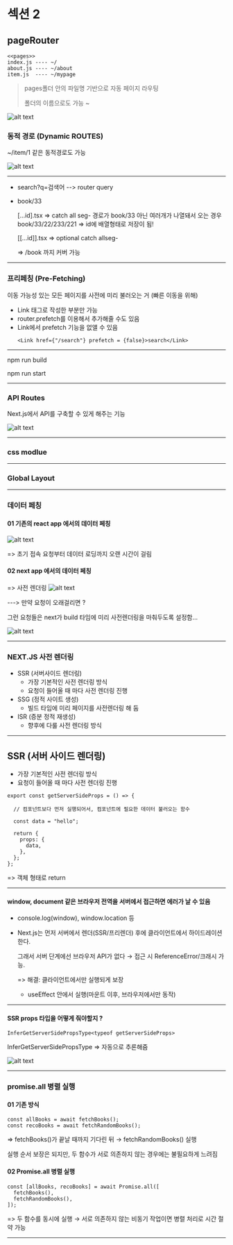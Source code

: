 # 섹션 2

## pageRouter

```
<<pages>>
index.js ---- ~/
about.js ---- ~/about
item.js  ---- ~/mypage

```

> pages폴더 안의 파일명 기반으로 자동 페이지 라우팅
>
> 폴더의 이름으로도 가능 ~

![alt text](image-6.png)

### 동적 경로 (Dynamic ROUTES)

~/item/1 같은 동적경로도 가능

![alt text](image-7.png)

---

- search?q=검색어 --> router query
- book/33

  [...id].tsx => catch all seg-
  경로가 book/33 아닌 여러개가 나열돼서 오는 경우
  book/33/22/233/221
  => id에 배열형태로 저장이 됨!

  [[...id]].tsx => optional catch allseg-

  => /book 까지 커버 가능

---

### 프리페칭 (Pre-Fetching)

이동 가능성 있는 모든 페이지를 사전에 미리 불러오는 거 (빠른 이동을 위해)

- Link 태그로 작성한 부분만 가능
- router.prefetch를 이용해서 추가해줄 수도 있음
- Link에서 prefetch 기능을 없앨 수 있음
  ```
  <Link href={"/search"} prefetch = {false}>search</Link>
  ```

---

npm run build

npm run start

---

### API Routes

Next.js에서 API를 구축할 수 있게 해주는 기능

![alt text](image-8.png)

---

### css modlue

---

### Global Layout

---

### 데이터 페칭

#### 01 기존의 react app 에서의 데이터 페칭

![alt text](image-9.png)

=> 초기 접속 요청부터 데이터 로딩까지 오랜 시간이 걸림

#### 02 next app 에서의 데이터 페칭

=> 사전 렌더링
![alt text](image-11.png)

---> 만약 요청이 오래걸리면 ?

그런 요청들은 next가 build 타임에 미리 사전렌더링을 마춰두도록 설정함...

![alt text](image-12.png)

---

### NEXT.JS 사전 렌더링

- SSR (서버사이드 렌더링)
  - 가장 기본적인 사전 렌더링 방식
  - 요청이 들어올 때 마다 사전 렌더링 진행
- SSG (정적 사이트 생성)
  - 빌드 타임에 미리 페이지를 사전렌더링 해 둠
- ISR (증분 정적 재생성)
  - 향후에 다룰 사전 렌더링 방식

---

## SSR (서버 사이드 렌더링)

- 가장 기본적인 사전 렌더링 방식
- 요청이 들어올 때 마다 사전 렌더링 진행

```
export const getServerSideProps = () => {

  // 컴포넌트보다 먼저 실행되어서, 컴포넌트에 필요한 데이터 불러오는 함수

  const data = "hello";

  return {
    props: {
      data,
    },
  };
};
```

=> 객체 형태로 return

---

#### window, document 같은 브라우저 전역을 서버에서 접근하면 에러가 날 수 있음

- console.log(window), window.location 등
- Next.js는 먼저 서버에서 렌더(SSR/프리렌더) 후에 클라이언트에서 하이드레이션한다.

  그래서 서버 단계에선 브라우저 API가 없다 → 접근 시 ReferenceError/크래시 가능.

  => 해결: 클라이언트에서만 실행되게 보장

  - useEffect 안에서 실행(마운트 이후, 브라우저에서만 동작)

---

#### SSR props 타입을 어떻게 줘야할지 ?

`InferGetServerSidePropsType<typeof getServerSideProps>`

InferGetServerSidePropsType => 자동으로 추론해줌

![alt text](image-13.png)

---

### promise.all 병렬 실행

#### 01 기존 방식

```
const allBooks = await fetchBooks();
const recoBooks = await fetchRandomBooks();

```

=> fetchBooks()가 끝날 때까지 기다린 뒤 → fetchRandomBooks() 실행

실행 순서 보장은 되지만, 두 함수가 서로 의존하지 않는 경우에는 불필요하게 느려짐

#### 02 Promise.all 병렬 실행

```
const [allBooks, recoBooks] = await Promise.all([
  fetchBooks(),
  fetchRandomBooks(),
]);
```

=> 두 함수를 동시에 실행 → 서로 의존하지 않는 비동기 작업이면 병렬 처리로 시간 절약 가능

---
